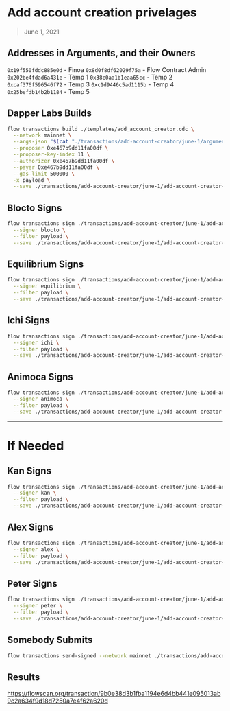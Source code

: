 # Add account creation privelages
> June 1, 2021

## Addresses in Arguments, and their Owners
`0x19f550fddc885e0d` - Finoa
`0x8d0f8df62029f75a` - Flow Contract Admin
`0x202be4fdad6a431e` - Temp 1
`0x38c0aa1b1eaa65cc` - Temp 2
`0xcaf376f596546f72` - Temp 3
`0xc1d9446c5ad1115b` - Temp 4
`0x25befdb14b2b1184` - Temp 5

## Dapper Labs Builds

```sh
flow transactions build ./templates/add_account_creator.cdc \
  --network mainnet \
  --args-json "$(cat "./transactions/add-account-creator/june-1/arguments.json")" \
  --proposer 0xe467b9dd11fa00df \
  --proposer-key-index 11 \
  --authorizer 0xe467b9dd11fa00df \
  --payer 0xe467b9dd11fa00df \
  --gas-limit 500000 \
  -x payload \
  --save ./transactions/add-account-creator/june-1/add-account-creator-june-1-unsigned.rlp
```

## Blocto Signs

```sh
flow transactions sign ./transactions/add-account-creator/june-1/add-account-creator-june-1-unsigned.rlp \
  --signer blocto \
  --filter payload \
  --save ./transactions/add-account-creator/june-1/add-account-creator-june-1-sig-1.rlp
```

## Equilibrium Signs

```sh
flow transactions sign ./transactions/add-account-creator/june-1/add-account-creator-june-1-sig-1.rlp \
  --signer equilibrium \
  --filter payload \
  --save ./transactions/add-account-creator/june-1/add-account-creator-june-1-sig-2.rlp
```

## Ichi Signs

```sh
flow transactions sign ./transactions/add-account-creator/june-1/add-account-creator-june-1-sig-2.rlp \
  --signer ichi \
  --filter payload \
  --save ./transactions/add-account-creator/june-1/add-account-creator-june-1-sig-3.rlp
```

## Animoca Signs

```sh
flow transactions sign ./transactions/add-account-creator/june-1/add-account-creator-june-1-sig-3.rlp \
  --signer animoca \
  --filter payload \
  --save ./transactions/add-account-creator/june-1/add-account-creator-june-1-sig-4.rlp
```

---

# If Needed


## Kan Signs

```sh
flow transactions sign ./transactions/add-account-creator/june-1/add-account-creator-june-1-sig-4.rlp \
  --signer kan \
  --filter payload \
  --save ./transactions/add-account-creator/june-1/add-account-creator-june-1-sig-complete.rlp
```

## Alex Signs

```sh
flow transactions sign ./transactions/add-account-creator/june-1/add-account-creator-june-1-sig-3.rlp \
  --signer alex \
  --filter payload \
  --save ./transactions/add-account-creator/june-1/add-account-creator-june-1-sig-4.rlp
```

## Peter Signs

```sh
flow transactions sign ./transactions/add-account-creator/june-1/add-account-creator-june-1-sig-3.rlp \
  --signer peter \
  --filter payload \
  --save ./transactions/add-account-creator/june-1/add-account-creator-june-1-sig-4.rlp
```

## Somebody Submits

```sh
flow transactions send-signed --network mainnet ./transactions/add-account-creator/june-1/add-account-creator-june-1-sig-complete.rlp
```

## Results

https://flowscan.org/transaction/9b0e38d3b1fba1194e6d4bb441e095013ab9c2a634f9d18d7250a7e4f62a620d

